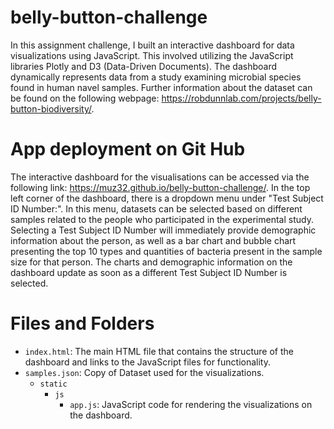 # belly-button-challenge

In this assignment challenge, I built an interactive dashboard for data visualizations using JavaScript. This involved utilizing the JavaScript libraries Plotly and D3 (Data-Driven Documents). The dashboard dynamically represents data from a study examining microbial species found in human navel samples. Further information about the dataset can be found on the following webpage: https://robdunnlab.com/projects/belly-button-biodiversity/.

# App deployment on Git Hub
The interactive dashboard for the visualisations can be accessed via the following link: https://muz32.github.io/belly-button-challenge/.
In the top left corner of the dashboard, there is a dropdown menu under "Test Subject ID Number:". In this menu, datasets can be selected based on different samples related to the people who participated in the experimental study. Selecting a Test Subject ID Number will immediately provide demographic information about the person, as well as a bar chart and bubble chart presenting the top 10 types and quantities of bacteria present in the sample size for that person. The charts and demographic information on the dashboard update as soon as a different Test Subject ID Number is selected.

# Files and Folders
- `index.html`: The main HTML file that contains the structure of the dashboard and links to the JavaScript files for functionality.
- `samples.json`: Copy of Dataset used for the visualizations.
  - `static`
    - `js`
      - `app.js`: JavaScript code for rendering the visualizations on the dashboard.
